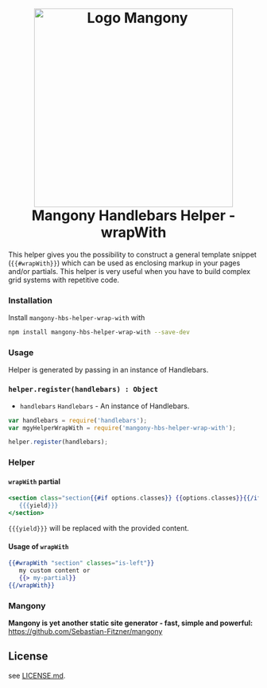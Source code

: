 <h1 align="center">
<img width="400px" src="https://www.veams.org/downloads/logo.svg" alt="Logo Mangony" /><br>
Mangony Handlebars Helper - wrapWith
</h1>

This helper gives you the possibility to construct a general template snippet (`{{#wrapWith}}`) which can be used as enclosing markup in your pages and/or partials. This helper is very useful when you have to build complex grid systems with repetitive code.

### Installation

Install `mangony-hbs-helper-wrap-with` with 

``` bash
npm install mangony-hbs-helper-wrap-with --save-dev
```

### Usage

Helper is generated by passing in an instance of Handlebars.

### `helper.register(handlebars) : Object`

- `handlebars` `Handlebars` - An instance of Handlebars.

```js
var handlebars = require('handlebars');
var mgyHelperWrapWith = require('mangony-hbs-helper-wrap-with');

helper.register(handlebars);
```

### Helper

#### `wrapWith` partial

```hbs
<section class="section{{#if options.classes}} {{options.classes}}{{/if}}">
   {{{yield}}}
</section>
```

`{{{yield}}}` will be replaced with the provided content.

#### Usage of `wrapWith`

```hbs
{{#wrapWith "section" classes="is-left"}}
   my custom content or 
   {{> my-partial}}
{{/wrapWith}}
```

### Mangony

**Mangony is yet another static site generator - fast, simple and powerful:** https://github.com/Sebastian-Fitzner/mangony

## License 

see [LICENSE.md](https://github.com/Sebastian-Fitzner/mangony-hbs-helpers/blob/master/LICENSE.md).
